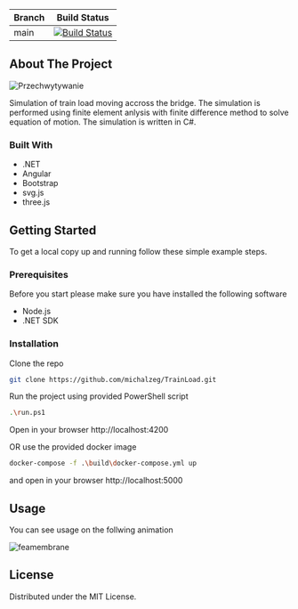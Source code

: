 
| Branch  | Build Status |
| ------------- | ------------- |
| main | [![Build Status](https://michalzeg.visualstudio.com/GitHub/_apis/build/status%2FCalculators%2Fmichalzeg.TrainLoad?branchName=main)](https://michalzeg.visualstudio.com/GitHub/_build/latest?definitionId=33&branchName=main) |


<!-- Improved compatibility of back to top link: See: https://github.com/othneildrew/Best-README-Template/pull/73 -->
<a name="readme-top"></a>
<!--
<!-- ABOUT THE PROJECT -->
## About The Project
![Przechwytywanie](https://github.com/michalzeg/StruCal/assets/16364170/0645e9cc-5688-4cd2-a2b2-f26d64e535a4)

Simulation of train load moving accross the bridge. The simulation is performed using finite element anlysis with finite difference method to solve equation of motion. The simulation is written in C#.

### Built With

* .NET
* Angular
* Bootstrap
* svg.js
* three.js

<!-- GETTING STARTED -->
## Getting Started

To get a local copy up and running follow these simple example steps.

### Prerequisites

Before you start please make sure you have installed the following software
* Node.js
* .NET SDK

### Installation
Clone the repo
   ```sh
   git clone https://github.com/michalzeg/TrainLoad.git
   ```
Run the project using provided PowerShell script
   ```sh
   .\run.ps1
   ```
Open in your browser http://localhost:4200

OR use the provided docker image
   ```sh
   docker-compose -f .\build\docker-compose.yml up
   ```
and open in your browser http://localhost:5000
<!-- USAGE EXAMPLES -->
## Usage

You can see usage on the follwing animation

![feamembrane](https://github.com/michalzeg/StruCal/assets/16364170/785cf72a-178c-4c4b-9061-7362b0ad33d1)

<!-- LICENSE -->
## License

Distributed under the MIT License.
